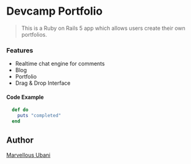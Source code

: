 # Devcamp Portfolio

> This is a Ruby on Rails 5 app which allows users create their own portfolios.

### Features

- Realtime chat engine for comments
- Blog
- Portfolio
- Drag & Drop Interface

#### Code Example

```ruby
  def do
    puts "completed"
  end

```

## Author
[Marvellous Ubani](#)

